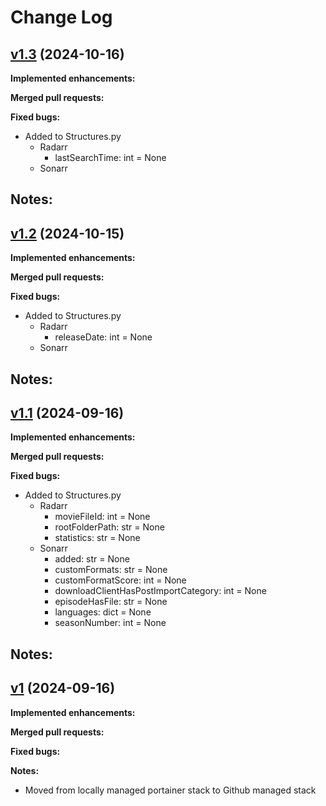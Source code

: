 # Change Log

## [v1.3](https://github.com/garyosbourne/Varken/tree/develop) (2024-10-16)

**Implemented enhancements:**

**Merged pull requests:**

**Fixed bugs:**
- Added to Structures.py
    - Radarr
        - lastSearchTime: int = None
    - Sonarr

**Notes:**
- 

## [v1.2](https://github.com/garyosbourne/Varken/tree/develop) (2024-10-15)

**Implemented enhancements:**

**Merged pull requests:**

**Fixed bugs:**
- Added to Structures.py
    - Radarr
        - releaseDate: int = None
    - Sonarr

**Notes:**
- 

## [v1.1](https://github.com/garyosbourne/Varken/tree/develop) (2024-09-16)

**Implemented enhancements:**

**Merged pull requests:**

**Fixed bugs:**
- Added to Structures.py
    - Radarr
        - movieFileId: int = None
        - rootFolderPath: str = None
        - statistics: str = None
    - Sonarr
        - added: str = None
        - customFormats: str = None
        - customFormatScore: int = None
        - downloadClientHasPostImportCategory: int = None
        - episodeHasFile: str = None
        - languages: dict = None
        - seasonNumber: int = None

**Notes:**
- 

## [v1](https://github.com/garyosbourne/Varken/tree/develop) (2024-09-16)

**Implemented enhancements:**

**Merged pull requests:**

**Fixed bugs:**

**Notes:**
- Moved from locally managed portainer stack to Github managed stack